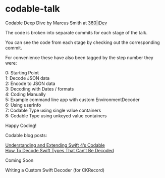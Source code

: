 # codable-talk

Codable Deep Dive by Marcus Smith at [360|iDev](https://360idev.com/)

The code is broken into separate commits for each stage of the talk. 

You can see the code from each stage by checking out the corresponding commit.

For convenience these have also been tagged by the step number they were:

0: Starting Point  
1: Decode JSON data  
2: Encode to JSON data  
3: Decoding with Dates / formats  
4: Coding Manually  
5: Example command line app with custom EnvironmentDecoder  
6: Using userInfo  
7: Codable Type using single value containers  
8: Codable Type using unkeyed value containers  

Happy Coding!

Codable blog posts:

[Understanding and Extending Swift 4’s Codable](https://stablekernel.com/understanding-extending-swift-4-codable/)  
[How To Decode Swift Types That Can’t Be Decoded](https://stablekernel.com/how-to-decode-swift-types-that-cant-be-decoded/)  

Coming Soon

Writing a Custom Swift Decoder (for CKRecord)
